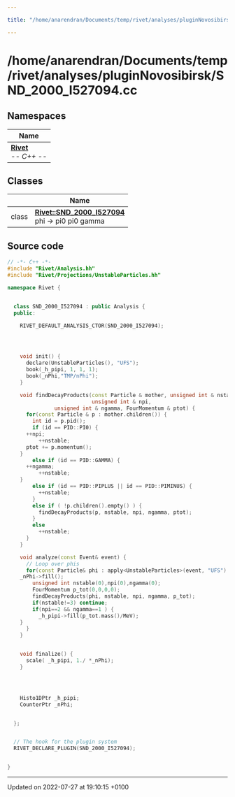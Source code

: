 ```yaml
---

title: "/home/anarendran/Documents/temp/rivet/analyses/pluginNovosibirsk/SND_2000_I527094.cc"

---
```


# /home/anarendran/Documents/temp/rivet/analyses/pluginNovosibirsk/SND_2000_I527094.cc



## Namespaces

| Name           |
| -------------- |
| **[Rivet](http://example.org/namespaces/namespacerivet/)** <br>-*- C++ -*-  |

## Classes

|                | Name           |
| -------------- | -------------- |
| class | **[Rivet::SND_2000_I527094](http://example.org/classes/classrivet_1_1snd__2000__i527094/)** <br>phi -> pi0 pi0 gamma  |




## Source code

```cpp
// -*- C++ -*-
#include "Rivet/Analysis.hh"
#include "Rivet/Projections/UnstableParticles.hh"

namespace Rivet {


  class SND_2000_I527094 : public Analysis {
  public:

    RIVET_DEFAULT_ANALYSIS_CTOR(SND_2000_I527094);




    void init() {
      declare(UnstableParticles(), "UFS");
      book(_h_pipi, 1, 1, 1);
      book(_nPhi,"TMP/nPhi");
    }

    void findDecayProducts(const Particle & mother, unsigned int & nstable,
                           unsigned int & npi,
               unsigned int & ngamma, FourMomentum & ptot) {
      for(const Particle & p : mother.children()) {
        int id = p.pid();
        if (id == PID::PI0) {
      ++npi;
          ++nstable;
      ptot += p.momentum();
    }
        else if (id == PID::GAMMA) {
      ++ngamma;
          ++nstable;
    }
        else if (id == PID::PIPLUS || id == PID::PIMINUS) {
          ++nstable;
        }
        else if ( !p.children().empty() ) {
          findDecayProducts(p, nstable, npi, ngamma, ptot);
        }
        else
          ++nstable;
      }
    }

    void analyze(const Event& event) {
      // Loop over phis
      for(const Particle& phi : apply<UnstableParticles>(event, "UFS").particles(Cuts::abspid==PID::PHI)) {
    _nPhi->fill();
        unsigned int nstable(0),npi(0),ngamma(0);
        FourMomentum p_tot(0,0,0,0);
        findDecayProducts(phi, nstable, npi, ngamma, p_tot);
        if(nstable!=3) continue;
        if(npi==2 && ngamma==1 ) {
          _h_pipi->fill(p_tot.mass()/MeV);
    }
      }
    }


    void finalize() {
      scale( _h_pipi, 1./ *_nPhi);
    }




    Histo1DPtr _h_pipi;
    CounterPtr _nPhi;


  };


  // The hook for the plugin system
  RIVET_DECLARE_PLUGIN(SND_2000_I527094);


}
```


-------------------------------

Updated on 2022-07-27 at 19:10:15 +0100
